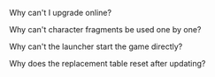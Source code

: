 Why can't I upgrade online?

Why can't character fragments be used one by one?

Why can't the launcher start the game directly?

Why does the replacement table reset after updating?